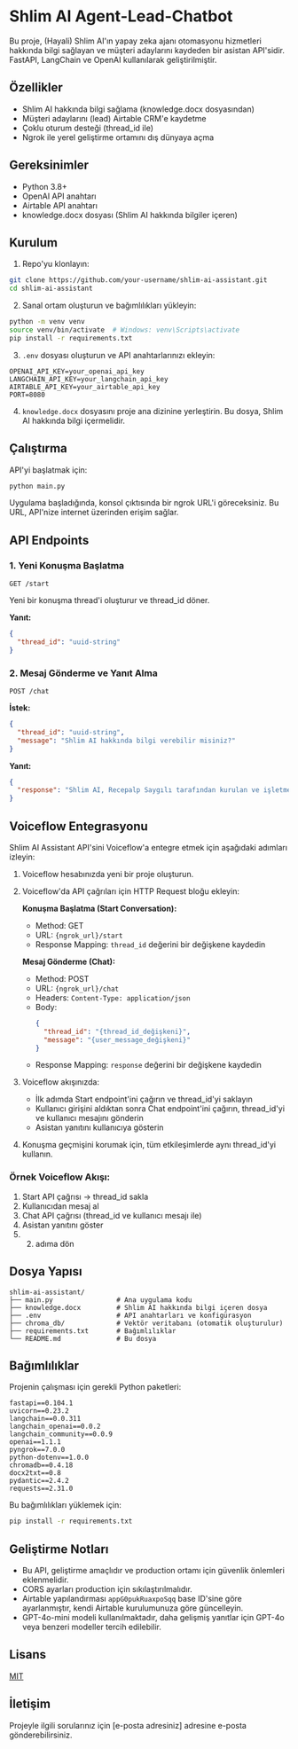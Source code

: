 # Shlim AI Agent-Lead-Chatbot

Bu proje, (Hayali) Shlim AI'ın yapay zeka ajanı otomasyonu hizmetleri hakkında bilgi sağlayan ve müşteri adaylarını kaydeden bir asistan API'sidir. FastAPI, LangChain ve OpenAI kullanılarak geliştirilmiştir.

## Özellikler

- Shlim AI hakkında bilgi sağlama (knowledge.docx dosyasından)
- Müşteri adaylarını (lead) Airtable CRM'e kaydetme
- Çoklu oturum desteği (thread_id ile)
- Ngrok ile yerel geliştirme ortamını dış dünyaya açma

## Gereksinimler

- Python 3.8+
- OpenAI API anahtarı
- Airtable API anahtarı
- knowledge.docx dosyası (Shlim AI hakkında bilgiler içeren)

## Kurulum

1. Repo'yu klonlayın:
```bash
git clone https://github.com/your-username/shlim-ai-assistant.git
cd shlim-ai-assistant
```

2. Sanal ortam oluşturun ve bağımlılıkları yükleyin:
```bash
python -m venv venv
source venv/bin/activate  # Windows: venv\Scripts\activate
pip install -r requirements.txt
```

3. `.env` dosyası oluşturun ve API anahtarlarınızı ekleyin:
```
OPENAI_API_KEY=your_openai_api_key
LANGCHAIN_API_KEY=your_langchain_api_key
AIRTABLE_API_KEY=your_airtable_api_key
PORT=8080
```

4. `knowledge.docx` dosyasını proje ana dizinine yerleştirin. Bu dosya, Shlim AI hakkında bilgi içermelidir.

## Çalıştırma

API'yi başlatmak için:

```bash
python main.py
```

Uygulama başladığında, konsol çıktısında bir ngrok URL'i göreceksiniz. Bu URL, API'nize internet üzerinden erişim sağlar.

## API Endpoints

### 1. Yeni Konuşma Başlatma

```
GET /start
```

Yeni bir konuşma thread'i oluşturur ve thread_id döner.

**Yanıt:**
```json
{
  "thread_id": "uuid-string"
}
```

### 2. Mesaj Gönderme ve Yanıt Alma

```
POST /chat
```

**İstek:**
```json
{
  "thread_id": "uuid-string",
  "message": "Shlim AI hakkında bilgi verebilir misiniz?"
}
```

**Yanıt:**
```json
{
  "response": "Shlim AI, Recepalp Saygılı tarafından kurulan ve işletmeler için AI ajan otomasyonu çözümleri sunan bir teknoloji firmasıdır..."
}
```

## Voiceflow Entegrasyonu

Shlim AI Assistant API'sini Voiceflow'a entegre etmek için aşağıdaki adımları izleyin:

1. Voiceflow hesabınızda yeni bir proje oluşturun.

2. Voiceflow'da API çağrıları için HTTP Request bloğu ekleyin:

   **Konuşma Başlatma (Start Conversation):**
   - Method: GET
   - URL: `{ngrok_url}/start`
   - Response Mapping: `thread_id` değerini bir değişkene kaydedin

   **Mesaj Gönderme (Chat):**
   - Method: POST
   - URL: `{ngrok_url}/chat`
   - Headers: `Content-Type: application/json`
   - Body:
     ```json
     {
       "thread_id": "{thread_id_değişkeni}",
       "message": "{user_message_değişkeni}"
     }
     ```
   - Response Mapping: `response` değerini bir değişkene kaydedin

3. Voiceflow akışınızda:
   - İlk adımda Start endpoint'ini çağırın ve thread_id'yi saklayın
   - Kullanıcı girişini aldıktan sonra Chat endpoint'ini çağırın, thread_id'yi ve kullanıcı mesajını gönderin
   - Asistan yanıtını kullanıcıya gösterin

4. Konuşma geçmişini korumak için, tüm etkileşimlerde aynı thread_id'yi kullanın.

### Örnek Voiceflow Akışı:

1. Start API çağrısı → thread_id sakla
2. Kullanıcıdan mesaj al
3. Chat API çağrısı (thread_id ve kullanıcı mesajı ile)
4. Asistan yanıtını göster
5. 2. adıma dön

## Dosya Yapısı

```
shlim-ai-assistant/
├── main.py                # Ana uygulama kodu
├── knowledge.docx         # Shlim AI hakkında bilgi içeren dosya
├── .env                   # API anahtarları ve konfigürasyon
├── chroma_db/             # Vektör veritabanı (otomatik oluşturulur)
├── requirements.txt       # Bağımlılıklar
└── README.md              # Bu dosya
```

## Bağımlılıklar

Projenin çalışması için gerekli Python paketleri:

```
fastapi==0.104.1
uvicorn==0.23.2
langchain==0.0.311
langchain_openai==0.0.2
langchain_community==0.0.9
openai==1.1.1
pyngrok==7.0.0
python-dotenv==1.0.0
chromadb==0.4.18
docx2txt==0.8
pydantic==2.4.2
requests==2.31.0
```

Bu bağımlılıkları yüklemek için:

```bash
pip install -r requirements.txt
```

## Geliştirme Notları

- Bu API, geliştirme amaçlıdır ve production ortamı için güvenlik önlemleri eklenmelidir.
- CORS ayarları production için sıkılaştırılmalıdır.
- Airtable yapılandırması `appG0pukRuaxpoSqq` base ID'sine göre ayarlanmıştır, kendi Airtable kurulumunuza göre güncelleyin.
- GPT-4o-mini modeli kullanılmaktadır, daha gelişmiş yanıtlar için GPT-4o veya benzeri modeller tercih edilebilir.

## Lisans

[MIT](LICENSE)

## İletişim

Projeyle ilgili sorularınız için [e-posta adresiniz] adresine e-posta gönderebilirsiniz.
